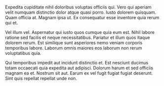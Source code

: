 Expedita cupiditate nihil doloribus voluptas officiis qui. Vero qui aperiam velit numquam distinctio dolor atque quasi porro. Iusto dolorem quisquam. Quam officia at. Magnam ipsa ut. Ex consequatur esse inventore quia rerum qui et.
 Vel illum vel. Aspernatur qui iusto quos cumque quia eum est. Nihil labore ratione sed facilis et neque necessitatibus. Pariatur et illum quos itaque dolorem rerum. Est similique sunt asperiores nemo veniam corporis temporibus labore. Laborum omnis maiores eos laborum non rerum voluptatibus quia.
 Qui temporibus impedit aut incidunt distinctio et. Est nesciunt ducimus totam occaecati quia expedita aut adipisci. Dolorum harum et sed officiis magnam ea et. Nostrum sit aut. Earum ex vel fugit fugiat fugiat deserunt. Sint quis repellat repellat unde non.